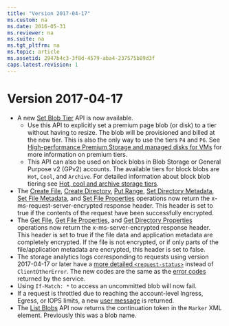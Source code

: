 ```yaml
---
title: "Version 2017-04-17"
ms.custom: na
ms.date: 2016-05-31
ms.reviewer: na
ms.suite: na
ms.tgt_pltfrm: na
ms.topic: article
ms.assetid: 2947b4c3-3f8d-4579-aba4-237575b89d3f
caps.latest.revision: 1
---
```

# Version 2017-04-17  

- A new [Set Blob Tier](set-blob-tier.md) API is now available. 
    -   Use this API to explicitly set a premium page blob (or disk) to a tier without having to resize. The blob will be provisioned and billed at the new tier. This is also the only way to use the tiers `P4` and `P6`. See [High-performance Premium Storage and managed disks for VMs](/azure/storage/storage-premium-storage#features) for more information on premium tiers. 
    -   This API can also be used on block blobs in Blob Storage or General Purpose v2 (GPv2) accounts. The available tiers for block blobs are `Hot`, `Cool`, and `Archive`. For detailed information about block blob tiering see [Hot, cool and archive storage tiers](https://docs.microsoft.com/en-us/azure/storage/storage-blob-storage-tiers).
- The [Create File](Create-File.md), [Create Directory](Create-Directory.md), [Put Range](Put-Range.md), [Set Directory Metadata](Set-Directory-Metadata.md), [Set File Metadata](Set-File-Metadata.md), and [Set File Properties](Set-File-Properties.md) operations now return the x-ms-request-server-encrypted response header. This header is set to true if the contents of the request have been successfully encrypted.
- The [Get File](Get-File.md), [Get File Properties](Get-File-Properties.md), and [Get Directory Properties](Get-Directory-Properties.md) operations now return the x-ms-server-encrypted response header. This header is set to true if the file data and application metadata are completely encrypted. If the file is not encrypted, or if only parts of the file/application metadata are encrypted, this header is set to false.
- The storage analytics logs corresponding to requests using version 2017-04-17 or later have a [more detailed `<request-status>`](Storage-Analytics-Log-Format.md) instead of `ClientOtherError`. The new codes are the same as the [error codes](Common-REST-API-Error-Codes.md) returned by the service.
- Using `If-Match: *` to access an uncommitted blob will now fail.
- If a request is throttled due to reaching the account-level Ingress, Egress, or IOPS limits, a new [user message](Common-REST-API-Error-Codes.md) is returned.
- The [List Blobs](List-Blobs.md) API now returns the continuation token in the `Marker` XML element. Previously this was a blob name.

